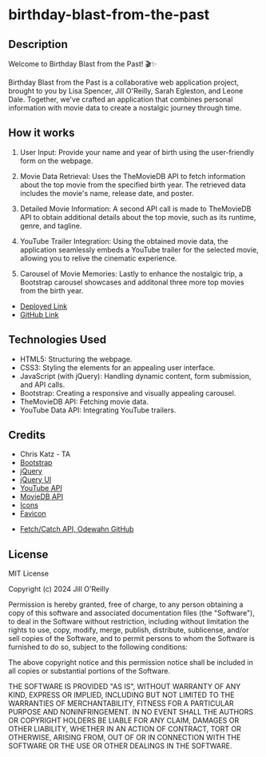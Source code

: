 # birthday-blast-from-the-past

## Description

Welcome to Birthday Blast from the Past! 🎬✨

Birthday Blast from the Past is a collaborative web application project, brought to you by Lisa Spencer, Jill O'Reilly, Sarah Egleston, and Leone Dale. Together, we've crafted an application that combines personal information with movie data to create a nostalgic journey through time.

## How it works

1. User Input: Provide your name and year of birth using the user-friendly form on the webpage.
<!-- Insert Photo -->
2. Movie Data Retrieval: Uses the TheMovieDB API to fetch information about the top movie from the specified birth year. The retrieved data includes the movie's name, release date, and poster.
<!-- Insert Photo -->
3. Detailed Movie Information: A second API call is made to TheMovieDB API to obtain additional details about the top movie, such as its runtime, genre, and tagline.
<!-- Insert Photo -->
4. YouTube Trailer Integration: Using the obtained movie data, the application seamlessly embeds a YouTube trailer for the selected movie, allowing you to relive the cinematic experience.
<!-- Insert Photo -->
5. Carousel of Movie Memories: Lastly to enhance the nostalgic trip, a Bootstrap carousel showcases and additonal three more top movies from the birth year.

- [Deployed Link](https://jilloreilly.github.io/birthday-blast-from-the-past)
- [GitHub Link](https://github.com/jilloreilly/birthday-blast-from-the-past)

## Technologies Used

- HTML5: Structuring the webpage.
- CSS3: Styling the elements for an appealing user interface.
- JavaScript (with jQuery): Handling dynamic content, form submission, and API calls.
- Bootstrap: Creating a responsive and visually appealing carousel.
- TheMovieDB API: Fetching movie data.
- YouTube Data API: Integrating YouTube trailers.

## Credits

- Chris Katz - TA
- [Bootstrap](https://getbootstrap.com/docs/5.3/getting-started/introduction/)
- [jQuery](https://api.jquery.com/)
- [jQuery UI](https://jqueryui.com/)
- [YouTube API](https://developers.google.com/youtube/v3)
- [MovieDB API](https://developer.themoviedb.org/)
- [Icons](https://icons8.com/icons)
- [Favicon]()
<!-- Add Favicon source -->
- [Fetch/Catch API, Odewahn GitHub](https://gist.github.com/odewahn/5a5eeb23279eed6a80d7798fdb47fe91)

## License

MIT License

Copyright (c) 2024 Jill O'Reilly

Permission is hereby granted, free of charge, to any person obtaining a copy
of this software and associated documentation files (the "Software"), to deal
in the Software without restriction, including without limitation the rights
to use, copy, modify, merge, publish, distribute, sublicense, and/or sell
copies of the Software, and to permit persons to whom the Software is
furnished to do so, subject to the following conditions:

The above copyright notice and this permission notice shall be included in all
copies or substantial portions of the Software.

THE SOFTWARE IS PROVIDED "AS IS", WITHOUT WARRANTY OF ANY KIND, EXPRESS OR
IMPLIED, INCLUDING BUT NOT LIMITED TO THE WARRANTIES OF MERCHANTABILITY,
FITNESS FOR A PARTICULAR PURPOSE AND NONINFRINGEMENT. IN NO EVENT SHALL THE
AUTHORS OR COPYRIGHT HOLDERS BE LIABLE FOR ANY CLAIM, DAMAGES OR OTHER
LIABILITY, WHETHER IN AN ACTION OF CONTRACT, TORT OR OTHERWISE, ARISING FROM,
OUT OF OR IN CONNECTION WITH THE SOFTWARE OR THE USE OR OTHER DEALINGS IN THE
SOFTWARE.

